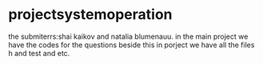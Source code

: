 # projectsystemoperation


the submiterrs:shai kaikov and natalia blumenauu.
in the main project we have the codes for the questions beside this in porject we have all the files h and test and etc.
